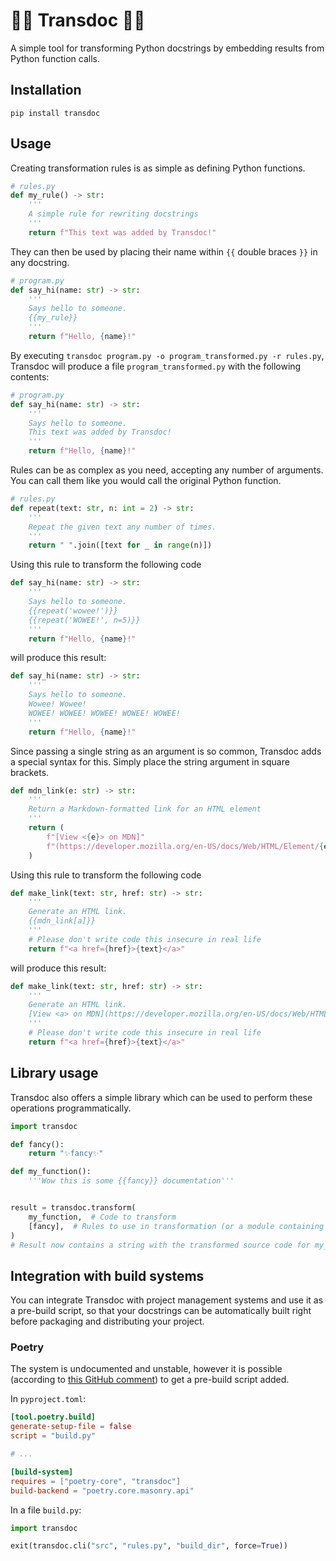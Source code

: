 # 🏳️‍⚧️ Transdoc 🏳️‍⚧️

A simple tool for transforming Python docstrings by embedding results from
Python function calls.

## Installation

`pip install transdoc`

## Usage

Creating transformation rules is as simple as defining Python functions.

```py
# rules.py
def my_rule() -> str:
    '''
    A simple rule for rewriting docstrings
    '''
    return f"This text was added by Transdoc!"
```

They can then be used by placing their name within `{{` double braces `}}` in
any docstring.

```py
# program.py
def say_hi(name: str) -> str:
    '''
    Says hello to someone.
    {{my_rule}}
    '''
    return f"Hello, {name}!"
```

By executing `transdoc program.py -o program_transformed.py -r rules.py`,
Transdoc will produce a file `program_transformed.py` with the following
contents:

```py
# program.py
def say_hi(name: str) -> str:
    '''
    Says hello to someone.
    This text was added by Transdoc!
    '''
    return f"Hello, {name}!"
```

Rules can be as complex as you need, accepting any number of arguments. You can
call them like you would call the original Python function.

```py
# rules.py
def repeat(text: str, n: int = 2) -> str:
    '''
    Repeat the given text any number of times.
    '''
    return " ".join([text for _ in range(n)])
```

Using this rule to transform the following code

```py
def say_hi(name: str) -> str:
    '''
    Says hello to someone.
    {{repeat('wowee!')}}
    {{repeat('WOWEE!', n=5)}}
    '''
    return f"Hello, {name}!"
```

will produce this result:

```py
def say_hi(name: str) -> str:
    '''
    Says hello to someone.
    Wowee! Wowee!
    WOWEE! WOWEE! WOWEE! WOWEE! WOWEE!
    '''
    return f"Hello, {name}!"
```

Since passing a single string as an argument is so common, Transdoc adds a
special syntax for this. Simply place the string argument in square brackets.

```py
def mdn_link(e: str) -> str:
    '''
    Return a Markdown-formatted link for an HTML element
    '''
    return (
        f"[View <{e}> on MDN]"
        f"(https://developer.mozilla.org/en-US/docs/Web/HTML/Element/{e})"
    )
```

Using this rule to transform the following code

```py
def make_link(text: str, href: str) -> str:
    '''
    Generate an HTML link.
    {{mdn_link[a]}}
    '''
    # Please don't write code this insecure in real life
    return f"<a href={href}>{text}</a>"
```

will produce this result:

```py
def make_link(text: str, href: str) -> str:
    '''
    Generate an HTML link.
    [View <a> on MDN](https://developer.mozilla.org/en-US/docs/Web/HTML/Element/a)
    '''
    # Please don't write code this insecure in real life
    return f"<a href={href}>{text}</a>"
```

## Library usage

Transdoc also offers a simple library which can be used to perform these
operations programmatically.

```py
import transdoc

def fancy():
    return "✨fancy✨"

def my_function():
    '''Wow this is some {{fancy}} documentation'''


result = transdoc.transform(
    my_function,  # Code to transform
    [fancy],  # Rules to use in transformation (or a module containing rules)
)
# Result now contains a string with the transformed source code for my_function
```

## Integration with build systems

You can integrate Transdoc with project management systems and use it as a
pre-build script, so that your docstrings can be automatically built right
before packaging and distributing your project.

### Poetry

The system is undocumented and unstable, however it is possible (according to
[this GitHub comment](https://github.com/python-poetry/poetry/issues/5539#issuecomment-1126818974))
to get a pre-build script added.

In `pyproject.toml`:

```toml
[tool.poetry.build]
generate-setup-file = false
script = "build.py"

# ...

[build-system]
requires = ["poetry-core", "transdoc"]
build-backend = "poetry.core.masonry.api"
```

In a file `build.py`:

```py
import transdoc

exit(transdoc.cli("src", "rules.py", "build_dir", force=True))
```
